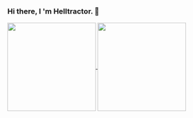 ### Hi there, I 'm Helltractor. 👋
<a href="#">
  <img height=200 align="center" src="https://github-readme-stats.vercel.app/api?username=Helltractor&count_private=true&show_icons=true&icon_color=0366d6" />
</a>
<a href="#">
  <img height=200 align="center" src="https://github-readme-stats.vercel.app/api/top-langs/?username=Helltractor&layout=compact&langs_count=8&card_width=300" />
</a>
